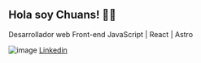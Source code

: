 ## Hola soy Chuans! 🚀😁
Desarrollador web Front-end JavaScript | React | Astro

![image](https://github.com/user-attachments/assets/ba455297-f256-4640-b658-c4d3b4cc6875) [Linkedin](https://www.linkedin.com/in/juan-diego-acosta-liscano-821ba619a/)
